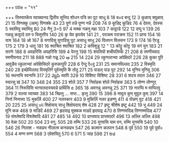 +++
title = "११"

+++
तिरुवाय्कॆय व्याख्यानद द्वितीय सुत्तिद 
शोधन पत्रि का 
पुट 
साधु 
8 
18 
ब०द 
बन्दु 
12 
3 
कुळाय् 
क्युळाय् 
21 
15 
पिणक्कु (आम्) 
पिणक्के 
43 23 
पूर्ण तन्नॆ 
पूण्ण नन्नॆ 
208 
74 
9 
कूडिद्द 
कूडिद 
76 
4 
देवस, 
देवस्स 
5 
स्वामियु 
स्वामियु 
80 
24 
नैनु 
3=5 
97 
4 
मक्क गळनु 
महा 
103 
7 
काट्टाडे 
122 
12 
दप्पु प 
139 
26 
गळन्नु काट्टादे 
दरु प चिसुत्तीय 
140 26 
कृ येव 
कृपयेव 
141 
21 
, पराकम 
पराक्रम 
152 
11 
प्राप्य 
154 16 
याय 
164 18 
ओ 
167 
8 
यगादिसु 
युगादिसु 
पुट 
असाधु 
साधु 
26 
विलपन 
विलसन 
173 
9 
174 
16 
ऎरडु 
175 
2 
179 
3 
धातु 
181 
16 
श्वाश्रित 
श्वाश्रित 
182 
2 
कविशुडु 
12 
" 
13 
कॊट्टु 
कॊट्ट 
19 
यगं 
युग 
183 
21 
सरणेः 
188 
8 
अवहरिसि 
अपहरिसि 
189 
4 
पेरत्तु 
198 
15 
शपतियॊ 
शचीपतिय्कॆ 
21 
208 
8 
रमणीयवाद 
रमणीयनाद 
211 18 
888 
गळो 
गळू 
20 
ఆ 
215 
14 
224 
29 
त्कुणलाभ्या अपेक्षिदरॆ 
226 28 
कुका पुरि 
आवुडैय त्कुलाभ्यां अपेक्षिसिदरॆ 
कुरुकापुरि 
228 
6 
ऎन्दु 
ऎ०दु 
231 
25 
समानविल्लद 
235 
2 
विस्मृति 
240 28 
इच्छॆयिल्लद 
विस्मृतिगॆ पूर्वस्मृति 
कै तोदु 
271 
25 
पाडल्‌ 
पाड 
पुट 
292 
14 
मुनिय 
मुनियु 
306 
16 
स्थनाभि 
स्वनाभि 
317 
22 
వ్యెపి 
व्यापि 
329 
10 
विशिष्ट 
विशिष्ट 
28 
331 
6 
शदत्र 
तदत्त 
346 
27 
स्यात्सु खं 
347 10 
348 
24 
355 23 
शोलॆ 
357 
7 
निर्वाहक 
शोलॆ निर्वाहक 
363 
5 
तोण्ण‌ 
तॊण्णूर् 
364 
11 
निरूपिसि भागवतदास्यवन्ने प्रार्थिसि 
e 
365 
18 
अवनन्नु 
अवनन्नु 
25 
371 
19 
नारप्पि म 
माप्पिरवु 
379 
2 
वाल्या 
व्याख्या 
383 
14 
च्छित्तु ... 
सप्त... कृत्तु 
390 
15 
396 
8 
मावुल कुम् 
मूवुल कुम् 
397 
14 
निर्ना 
निनास्प 
15 
मुकर्लि 
400 
27 
नलस्कार 
403 
9 
मुकिर्लि 
नलर 
इडण्णु 
411 
4 
पॊन्नण् 
पुट 
418 
421 
20 
225 
25 
असाधु 
vii 
शिक्षॆयाय् 
साधु 
शिक्षॆयदाय् 
शेष 
428 
27 
इष्टु 
श्रीशेष इष्टु 
442 
19 
भु 
449 
24 
मूनि कळ 
468 
9 
माडिदॆ 
469 
27 
हृदयाद्र्र 
मूक्कळ माडदॆ 
हृदयाद्र्र 
470 
8 
तिण्णमदिळ् 
तिण्णम्मदिळ् 
477 19 
संश्लेषादि 
विश्लेषादि 
481 27 
485 
14 
492 
10 
प्राप्तवाद 
प्राप्तवादरॆ 
496 
13 
अल्लि 
अल्लि 
498 
16 
वेळा 
502 
20 
504 
23 
वनु, 
505 
28 
वम्मि 
533 
26 
युगवसि 
याम 
वन, वम्मि 
युगमसि 
540 10 
546 
26 
निलाश - नकप्रभ 
नीलात्म 
कनकप्रभ 
547 
26 
कल्मान 
कल्पान 
548 
8 
पूर्व 
550 
19 
पूर्व पूर्वा० 
554 
4 
मण्ण 
वण्ण 
568 
3 
एवेशयितु 
570 
6 
571 
5 
जाह 
598 
21 
២៨